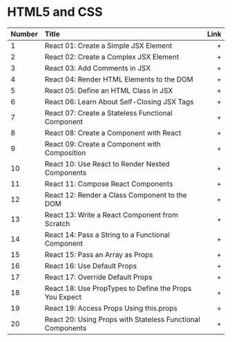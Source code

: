 
# HTML5 and CSS

Number | Title | Link
| ------------- |:-------------| -----:|
1 | React 01: Create a Simple JSX Element | +
2 | React 02: Create a Complex JSX Element | +
3 | React 03: Add Comments in JSX | +
4 | React 04: Render HTML Elements to the DOM | +
5 | React 05: Define an HTML Class in JSX | +
6 | React 06: Learn About Self-Closing JSX Tags | +
7 | React 07: Create a Stateless Functional Component | +
8 | React 08: Create a Component with React | +
9 | React 09: Create a Component with Composition | +
10 | React 10: Use React to Render Nested Components | +
11 | React 11: Compose React Components | +
12 | React 12: Render a Class Component to the DOM | +
13 | React 13: Write a React Component from Scratch | +
14 | React 14: Pass a String to a Functional Component | +
15 | React 15: Pass an Array as Props | +
16 | React 16: Use Default Props | +
17 | React 17: Override Default Props | +
18 | React 18: Use PropTypes to Define the Props You Expect | +
19 | React 19: Access Props Using this.props | +
20 | React 20: Using Props with Stateless Functional Components | +